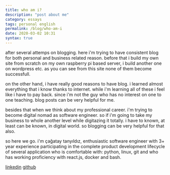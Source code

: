```yaml
---
title: who am i?
description: "post about me" 
category: essays
tags: personal english
permalink: /blog/who-am-i
date: 2020-03-02 10:31
syntax: true
---
```

after several attemps on blogging. here i'm trying to have consistent
blog for both personal and business related reason. before that i build
my own site from scratch on my own raspberry pi based server,
i build another one on wordpress etc. as you can see from this site none
of them become successfull.

on the other hand, i have really good reasons to have blog. i learned 
almost everything that i know thanks to internet. while i'm learning all
of these i feel like i have to pay back. since i'm not the guy who has no
interest on one to one teaching. blog posts can be very helpful for me.

besides that when we think about my professional career. i'm trying to 
become digital nomad as software engineer. so if i'm going to take my 
business to whole another level while digitazing it totally. i have to
known, at least can be known, in digital world. so blogging can be very
helpful for that also.

so here we go. i'm çağatay tanyıldız, enthusiastic software engineer 
with 3+ year experience participating in the complete product development 
lifecycle of several application who is comfortable with: python, linux,
git and who has working proficiency with react.js, docker and bash.

[linkedin](https://www.linkedin.com/in/cagatay-tanyildiz/)
[github](https://github.com/cagta)

